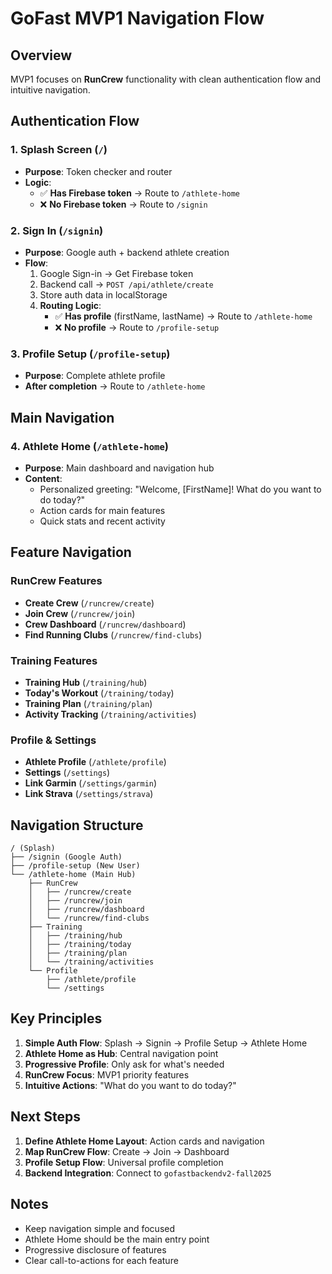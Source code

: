 # GoFast MVP1 Navigation Flow

## Overview
MVP1 focuses on **RunCrew** functionality with clean authentication flow and intuitive navigation.

## Authentication Flow

### 1. Splash Screen (`/`)
- **Purpose**: Token checker and router
- **Logic**:
  - ✅ **Has Firebase token** → Route to `/athlete-home`
  - ❌ **No Firebase token** → Route to `/signin`

### 2. Sign In (`/signin`)
- **Purpose**: Google auth + backend athlete creation
- **Flow**:
  1. Google Sign-in → Get Firebase token
  2. Backend call → `POST /api/athlete/create`
  3. Store auth data in localStorage
  4. **Routing Logic**:
     - ✅ **Has profile** (firstName, lastName) → Route to `/athlete-home`
     - ❌ **No profile** → Route to `/profile-setup`

### 3. Profile Setup (`/profile-setup`)
- **Purpose**: Complete athlete profile
- **After completion** → Route to `/athlete-home`

## Main Navigation

### 4. Athlete Home (`/athlete-home`)
- **Purpose**: Main dashboard and navigation hub
- **Content**: 
  - Personalized greeting: "Welcome, [FirstName]! What do you want to do today?"
  - Action cards for main features
  - Quick stats and recent activity

## Feature Navigation

### RunCrew Features
- **Create Crew** (`/runcrew/create`)
- **Join Crew** (`/runcrew/join`)
- **Crew Dashboard** (`/runcrew/dashboard`)
- **Find Running Clubs** (`/runcrew/find-clubs`)

### Training Features
- **Training Hub** (`/training/hub`)
- **Today's Workout** (`/training/today`)
- **Training Plan** (`/training/plan`)
- **Activity Tracking** (`/training/activities`)

### Profile & Settings
- **Athlete Profile** (`/athlete/profile`)
- **Settings** (`/settings`)
- **Link Garmin** (`/settings/garmin`)
- **Link Strava** (`/settings/strava`)

## Navigation Structure

```
/ (Splash)
├── /signin (Google Auth)
├── /profile-setup (New User)
└── /athlete-home (Main Hub)
    ├── RunCrew
    │   ├── /runcrew/create
    │   ├── /runcrew/join
    │   ├── /runcrew/dashboard
    │   └── /runcrew/find-clubs
    ├── Training
    │   ├── /training/hub
    │   ├── /training/today
    │   ├── /training/plan
    │   └── /training/activities
    └── Profile
        ├── /athlete/profile
        └── /settings
```

## Key Principles

1. **Simple Auth Flow**: Splash → Signin → Profile Setup → Athlete Home
2. **Athlete Home as Hub**: Central navigation point
3. **Progressive Profile**: Only ask for what's needed
4. **RunCrew Focus**: MVP1 priority features
5. **Intuitive Actions**: "What do you want to do today?"

## Next Steps

1. **Define Athlete Home Layout**: Action cards and navigation
2. **Map RunCrew Flow**: Create → Join → Dashboard
3. **Profile Setup Flow**: Universal profile completion
4. **Backend Integration**: Connect to `gofastbackendv2-fall2025`

## Notes

- Keep navigation simple and focused
- Athlete Home should be the main entry point
- Progressive disclosure of features
- Clear call-to-actions for each feature

